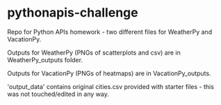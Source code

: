 # pythonapis-challenge
Repo for Python APIs homework - two different files for WeatherPy and VacationPy.

Outputs for WeatherPy (PNGs of scatterplots and csv) are in WeatherPy_outputs folder.

Outputs for VacationPy (PNGs of heatmaps) are in VacationPy_outputs.

'output_data' contains original cities.csv provided with starter files - this was not touched/edited in any way.
